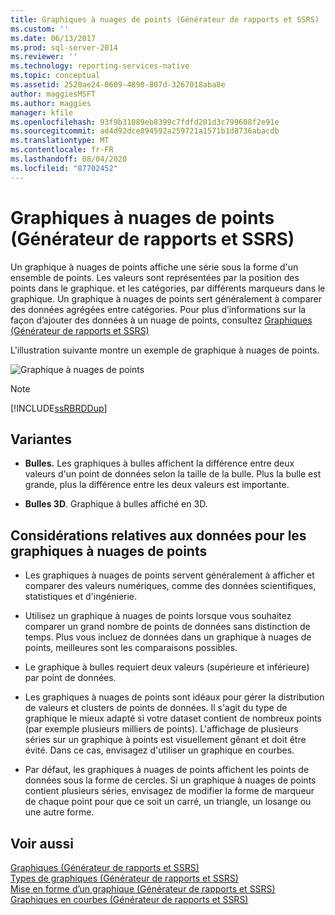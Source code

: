 ```yaml
---
title: Graphiques à nuages de points (Générateur de rapports et SSRS) | Microsoft Docs
ms.custom: ''
ms.date: 06/13/2017
ms.prod: sql-server-2014
ms.reviewer: ''
ms.technology: reporting-services-native
ms.topic: conceptual
ms.assetid: 2520ae24-0609-4890-807d-3267018aba8e
author: maggiesMSFT
ms.author: maggies
manager: kfile
ms.openlocfilehash: 93f9b31089eb8399c7fdfd201d3c799608f2e91e
ms.sourcegitcommit: ad4d92dce894592a259721a1571b1d8736abacdb
ms.translationtype: MT
ms.contentlocale: fr-FR
ms.lasthandoff: 08/04/2020
ms.locfileid: "87702452"
---
```

# <a name="scatter-charts-report-builder-and-ssrs"></a>Graphiques à nuages de points (Générateur de rapports et SSRS)
  Un graphique à nuages de points affiche une série sous la forme d'un ensemble de points. Les valeurs sont représentées par la position des points dans le graphique. et les catégories, par différents marqueurs dans le graphique. Un graphique à nuages de points sert généralement à comparer des données agrégées entre catégories. Pour plus d’informations sur la façon d’ajouter des données à un nuage de points, consultez [Graphiques &#40;Générateur de rapports et SSRS&#41;](charts-report-builder-and-ssrs.md)  
  
 L'illustration suivante montre un exemple de graphique à nuages de points.  
  
 ![Graphique à nuages de points](../media/rs-scatterchart.gif "Graphique à nuages de points")  
  
> [!NOTE]  
>  [!INCLUDE[ssRBRDDup](../../includes/ssrbrddup-md.md)]  
  
## <a name="variations"></a>Variantes  
  
-   **Bulles.** Les graphiques à bulles affichent la différence entre deux valeurs d'un point de données selon la taille de la bulle. Plus la bulle est grande, plus la différence entre les deux valeurs est importante.  
  
-   **Bulles 3D**. Graphique à bulles affiché en 3D.  
  
## <a name="data-considerations-for-a-scatter-chart"></a>Considérations relatives aux données pour les graphiques à nuages de points  
  
-   Les graphiques à nuages de points servent généralement à afficher et comparer des valeurs numériques, comme des données scientifiques, statistiques et d'ingénierie.  
  
-   Utilisez un graphique à nuages de points lorsque vous souhaitez comparer un grand nombre de points de données sans distinction de temps. Plus vous incluez de données dans un graphique à nuages de points, meilleures sont les comparaisons possibles.  
  
-   Le graphique à bulles requiert deux valeurs (supérieure et inférieure) par point de données.  
  
-   Les graphiques à nuages de points sont idéaux pour gérer la distribution de valeurs et clusters de points de données. Il s'agit du type de graphique le mieux adapté si votre dataset contient de nombreux points (par exemple plusieurs milliers de points). L'affichage de plusieurs séries sur un graphique à points est visuellement gênant et doit être évité. Dans ce cas, envisagez d'utiliser un graphique en courbes.  
  
-   Par défaut, les graphiques à nuages de points affichent les points de données sous la forme de cercles. Si un graphique à nuages de points contient plusieurs séries, envisagez de modifier la forme de marqueur de chaque point pour que ce soit un carré, un triangle, un losange ou une autre forme.  
  
## <a name="see-also"></a>Voir aussi  
 [Graphiques &#40;Générateur de rapports et SSRS&#41;](charts-report-builder-and-ssrs.md)   
 [Types de graphiques &#40;Générateur de rapports et SSRS&#41;](chart-types-report-builder-and-ssrs.md)   
 [Mise en forme d’un graphique &#40;Générateur de rapports et SSRS&#41;](formatting-a-chart-report-builder-and-ssrs.md)   
 [Graphiques en courbes &#40;Générateur de rapports et SSRS&#41;](line-charts-report-builder-and-ssrs.md)  
  
  
